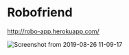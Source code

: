 # Robofriend

http://robo-app.herokuapp.com/

![Screenshot from 2019-08-26 11-09-17](https://user-images.githubusercontent.com/42537149/63697740-18dab200-c7e3-11e9-8067-77039891b902.png)
